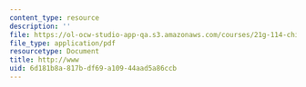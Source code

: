 ```yaml
---
content_type: resource
description: ''
file: https://ol-ocw-studio-app-qa.s3.amazonaws.com/courses/21g-114-chinese-vi-streamlined-spring-2005/6d181b8a817bdf69a10944aad5a86ccb_MIT21G_114S05_3_16j.pdf
file_type: application/pdf
resourcetype: Document
title: http://www
uid: 6d181b8a-817b-df69-a109-44aad5a86ccb
---
```

